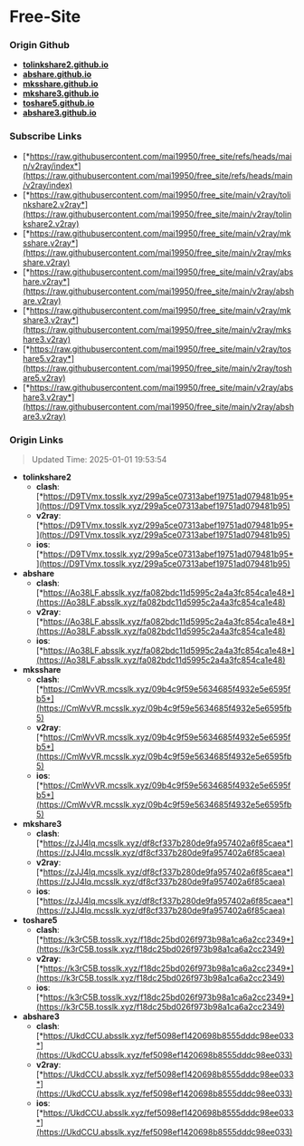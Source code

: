 # Free-Site

### Origin Github

- [**tolinkshare2.github.io**](https://github.com/tolinkshare2/tolinkshare2.github.io)
- [**abshare.github.io**](https://github.com/abshare/abshare.github.io)
- [**mksshare.github.io**](https://github.com/mksshare/mksshare.github.io)
- [**mkshare3.github.io**](https://github.com/mkshare3/mkshare3.github.io)
- [**toshare5.github.io**](https://github.com/toshare5/toshare5.github.io)
- [**abshare3.github.io**](https://github.com/abshare3/abshare3.github.io)

### Subscribe Links

- [*https://raw.githubusercontent.com/mai19950/free_site/refs/heads/main/v2ray/index*](https://raw.githubusercontent.com/mai19950/free_site/refs/heads/main/v2ray/index)
- [*https://raw.githubusercontent.com/mai19950/free_site/main/v2ray/tolinkshare2.v2ray*](https://raw.githubusercontent.com/mai19950/free_site/main/v2ray/tolinkshare2.v2ray)
- [*https://raw.githubusercontent.com/mai19950/free_site/main/v2ray/mksshare.v2ray*](https://raw.githubusercontent.com/mai19950/free_site/main/v2ray/mksshare.v2ray)
- [*https://raw.githubusercontent.com/mai19950/free_site/main/v2ray/abshare.v2ray*](https://raw.githubusercontent.com/mai19950/free_site/main/v2ray/abshare.v2ray)
- [*https://raw.githubusercontent.com/mai19950/free_site/main/v2ray/mkshare3.v2ray*](https://raw.githubusercontent.com/mai19950/free_site/main/v2ray/mkshare3.v2ray)
- [*https://raw.githubusercontent.com/mai19950/free_site/main/v2ray/toshare5.v2ray*](https://raw.githubusercontent.com/mai19950/free_site/main/v2ray/toshare5.v2ray)
- [*https://raw.githubusercontent.com/mai19950/free_site/main/v2ray/abshare3.v2ray*](https://raw.githubusercontent.com/mai19950/free_site/main/v2ray/abshare3.v2ray)

### Origin Links

> Updated Time: 2025-01-01 19:53:54

- **tolinkshare2**
  - **clash**: [*https://D9TVmx.tosslk.xyz/299a5ce07313abef19751ad079481b95*](https://D9TVmx.tosslk.xyz/299a5ce07313abef19751ad079481b95)
  - **v2ray**: [*https://D9TVmx.tosslk.xyz/299a5ce07313abef19751ad079481b95*](https://D9TVmx.tosslk.xyz/299a5ce07313abef19751ad079481b95)
  - **ios**: [*https://D9TVmx.tosslk.xyz/299a5ce07313abef19751ad079481b95*](https://D9TVmx.tosslk.xyz/299a5ce07313abef19751ad079481b95)
- **abshare**
  - **clash**: [*https://Ao38LF.absslk.xyz/fa082bdc11d5995c2a4a3fc854ca1e48*](https://Ao38LF.absslk.xyz/fa082bdc11d5995c2a4a3fc854ca1e48)
  - **v2ray**: [*https://Ao38LF.absslk.xyz/fa082bdc11d5995c2a4a3fc854ca1e48*](https://Ao38LF.absslk.xyz/fa082bdc11d5995c2a4a3fc854ca1e48)
  - **ios**: [*https://Ao38LF.absslk.xyz/fa082bdc11d5995c2a4a3fc854ca1e48*](https://Ao38LF.absslk.xyz/fa082bdc11d5995c2a4a3fc854ca1e48)
- **mksshare**
  - **clash**: [*https://CmWvVR.mcsslk.xyz/09b4c9f59e5634685f4932e5e6595fb5*](https://CmWvVR.mcsslk.xyz/09b4c9f59e5634685f4932e5e6595fb5)
  - **v2ray**: [*https://CmWvVR.mcsslk.xyz/09b4c9f59e5634685f4932e5e6595fb5*](https://CmWvVR.mcsslk.xyz/09b4c9f59e5634685f4932e5e6595fb5)
  - **ios**: [*https://CmWvVR.mcsslk.xyz/09b4c9f59e5634685f4932e5e6595fb5*](https://CmWvVR.mcsslk.xyz/09b4c9f59e5634685f4932e5e6595fb5)
- **mkshare3**
  - **clash**: [*https://zJJ4lq.mcsslk.xyz/df8cf337b280de9fa957402a6f85caea*](https://zJJ4lq.mcsslk.xyz/df8cf337b280de9fa957402a6f85caea)
  - **v2ray**: [*https://zJJ4lq.mcsslk.xyz/df8cf337b280de9fa957402a6f85caea*](https://zJJ4lq.mcsslk.xyz/df8cf337b280de9fa957402a6f85caea)
  - **ios**: [*https://zJJ4lq.mcsslk.xyz/df8cf337b280de9fa957402a6f85caea*](https://zJJ4lq.mcsslk.xyz/df8cf337b280de9fa957402a6f85caea)
- **toshare5**
  - **clash**: [*https://k3rC5B.tosslk.xyz/f18dc25bd026f973b98a1ca6a2cc2349*](https://k3rC5B.tosslk.xyz/f18dc25bd026f973b98a1ca6a2cc2349)
  - **v2ray**: [*https://k3rC5B.tosslk.xyz/f18dc25bd026f973b98a1ca6a2cc2349*](https://k3rC5B.tosslk.xyz/f18dc25bd026f973b98a1ca6a2cc2349)
  - **ios**: [*https://k3rC5B.tosslk.xyz/f18dc25bd026f973b98a1ca6a2cc2349*](https://k3rC5B.tosslk.xyz/f18dc25bd026f973b98a1ca6a2cc2349)
- **abshare3**
  - **clash**: [*https://UkdCCU.absslk.xyz/fef5098ef1420698b8555dddc98ee033*](https://UkdCCU.absslk.xyz/fef5098ef1420698b8555dddc98ee033)
  - **v2ray**: [*https://UkdCCU.absslk.xyz/fef5098ef1420698b8555dddc98ee033*](https://UkdCCU.absslk.xyz/fef5098ef1420698b8555dddc98ee033)
  - **ios**: [*https://UkdCCU.absslk.xyz/fef5098ef1420698b8555dddc98ee033*](https://UkdCCU.absslk.xyz/fef5098ef1420698b8555dddc98ee033)
